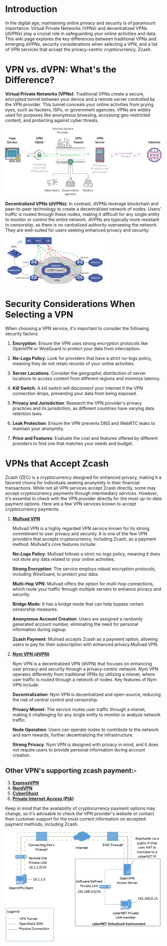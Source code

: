 # Introduction

In the digital age, maintaining online privacy and security is of paramount importance. Virtual Private Networks (VPNs) and decentralized VPNs (dVPNs) play a crucial role in safeguarding your online activities and data. This wiki page explores the key differences between traditional VPNs and emerging dVPNs, security considerations when selecting a VPN, and a list of VPN services that accept the privacy-centric cryptocurrency, Zcash.

# VPN vs. dVPN: What's the Difference?

__Virtual Private Networks (VPNs)__: Traditional VPNs create a secure, encrypted tunnel between your device and a remote server controlled by the VPN provider. This tunnel conceals your online activities from prying eyes, such as hackers, ISPs, or government agencies. VPNs are widely used for purposes like anonymous browsing, accessing geo-restricted content, and protecting against cyber threats.

![VPN](assets/image-223.png)

__Decentralized VPNs (dVPNs)__: In contrast, dVPNs leverage blockchain and peer-to-peer technology to create a decentralized network of nodes. Users' traffic is routed through these nodes, making it difficult for any single entity to monitor or control the entire network. dVPNs are typically more resistant to censorship, as there is no centralized authority overseeing the network. They are well-suited for users seeking enhanced privacy and security.

![DVPN](assets/dvpn.png)

# Security Considerations When Selecting a VPN

When choosing a VPN service, it's important to consider the following security factors:

1. __Encryption__: Ensure the VPN uses strong encryption protocols like OpenVPN or WireGuard to protect your data from interception.

2. __No-Logs Policy__: Look for providers that have a strict no-logs policy, meaning they do not retain records of your online activities.

3. __Server Locations__: Consider the geographic distribution of server locations to access content from different regions and minimize latency.

4. __Kill Switch__: A kill switch will disconnect your internet if the VPN connection drops, preventing your data from being exposed.

5. __Privacy and Jurisdiction__: Research the VPN provider's privacy practices and its jurisdiction, as different countries have varying data retention laws.

6. __Leak Protection__: Ensure the VPN prevents DNS and WebRTC leaks to maintain your anonymity.

7. __Price and Features__: Evaluate the cost and features offered by different providers to find one that matches your needs and budget.

# VPNs that Accept Zcash

Zcash (ZEC) is a cryptocurrency designed for enhanced privacy, making it a favored choice for individuals seeking anonymity in their financial transactions. While not all VPN services accept Zcash directly, some may accept cryptocurrency payments through intermediary services. However, it's essential to check with the VPN provider directly for the most up-to-date payment options. Here are a few VPN services known to accept cryptocurrency payments:

1. [__Mullvad VPN__](https://mullvad.net/en)
   
   Mullvad VPN is a highly regarded VPN service known for its strong commitment to user privacy and security. It is one of the few VPN providers that accepts cryptocurrency, including 
   Zcash, as a payment method. Mullvad's core features include:

   __No-Logs Policy__: Mullvad follows a strict no-logs policy, meaning it does not store any data related to your online activities.

   __Strong Encryption__: The service employs robust encryption protocols, including WireGuard, to protect your data.

   __Multi-Hop VPN__: Mullvad offers the option for multi-hop connections, which route your traffic through multiple servers to enhance privacy and security.

   __Bridge Mode__: It has a bridge mode that can help bypass certain censorship measures.

   __Anonymous Account Creation__: Users are assigned a randomly generated account number, eliminating the need for personal information during signup.

   __Zcash Payment__: Mullvad accepts Zcash as a payment option, allowing users to pay for their subscription with enhanced privacy.Mullvad VPN.

3. [__Nym VPN (dVPN)__](https://nymtech.net/)
   
   Nym VPN is a decentralized VPN (dVPN) that focuses on enhancing user privacy and security through a privacy-centric network. Nym VPN operates differently from traditional VPNs by 
   utilizing a mixnet, where user traffic is routed through a network of nodes. Key features of Nym VPN include:

   __Decentralization__: Nym VPN is decentralized and open-source, reducing the risk of central control and censorship.

   __Privacy Mixnet__: The service routes user traffic through a mixnet, making it challenging for any single entity to monitor or analyze network traffic.

   __Node Operation__: Users can operate nodes to contribute to the network and earn rewards, further decentralizing the infrastructure.

   __Strong Privacy__: Nym VPN is designed with privacy in mind, and it does not require users to provide personal information during account creation.

## Other VPN's supporting zcash payment:-

 3. [__ExpressVPN__](https://www.expressvpn.com/)
 4. [__NordVPN__](https://nordvpn.com/)
 5. [__CyberGhost__](https://www.cyberghostvpn.com/en_US/)
 6. [__Private Internet Access (PIA)__](https://www.privateinternetaccess.com/)

Keep in mind that the availability of cryptocurrency payment options may change, so it's advisable to check the VPN provider's website or contact their customer support for the most current information on accepted payment methods, including Zcash.

![blockchain](assets/Illustrative-Network-Diagram-of-the-Layer-3-Federation-Connection.ppm)
